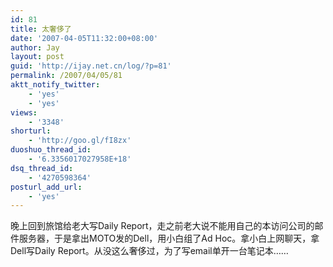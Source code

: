 ```yaml
---
id: 81
title: 太奢侈了
date: '2007-04-05T11:32:00+08:00'
author: Jay
layout: post
guid: 'http://ijay.net.cn/log/?p=81'
permalink: /2007/04/05/81
aktt_notify_twitter:
    - 'yes'
    - 'yes'
views:
    - '3348'
shorturl:
    - 'http://goo.gl/fI8zx'
duoshuo_thread_id:
    - '6.3356017027958E+18'
dsq_thread_id:
    - '4270598364'
posturl_add_url:
    - 'yes'
---
```


<div>晚上回到旅馆给老大写Daily Report，走之前老大说不能用自己的本访问公司的邮件服务器，于是拿出MOTO发的Dell，用小白组了Ad Hoc。拿小白上网聊天，拿Dell写Daily Report。从没这么奢侈过，为了写email单开一台笔记本……</div>